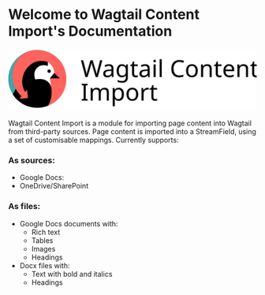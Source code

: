 # Welcome to Wagtail Content Import's Documentation

![Wagtail Content Import logo](img/wagtail_content_import_logo_with_text.svg)

Wagtail Content Import is a module for importing page content into Wagtail from third-party sources. 
Page content is imported into a StreamField, using a set of customisable mappings.
Currently supports:

### As sources:
- Google Docs:
- OneDrive/SharePoint

### As files:
- Google Docs documents with:
    - Rich text
    - Tables
    - Images
    - Headings
- Docx files with:
    - Text with bold and italics
    - Headings
